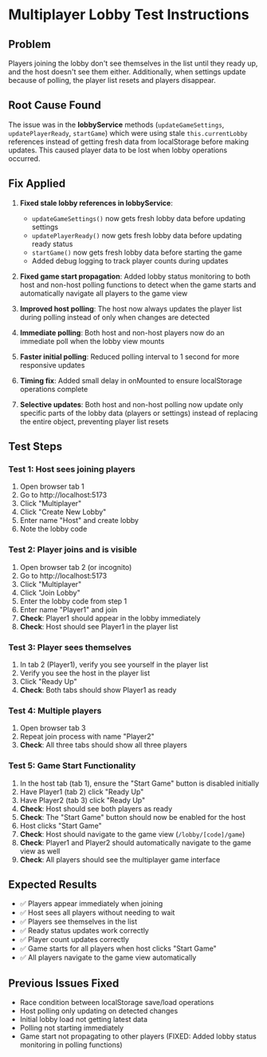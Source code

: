 # Multiplayer Lobby Test Instructions

## Problem

Players joining the lobby don't see themselves in the list until they ready up, and the host doesn't see them either. Additionally, when settings update because of polling, the player list resets and players disappear.

## Root Cause Found

The issue was in the **lobbyService** methods (`updateGameSettings`, `updatePlayerReady`, `startGame`) which were using stale `this.currentLobby` references instead of getting fresh data from localStorage before making updates. This caused player data to be lost when lobby operations occurred.

## Fix Applied

1. **Fixed stale lobby references in lobbyService**:

   - `updateGameSettings()` now gets fresh lobby data before updating settings
   - `updatePlayerReady()` now gets fresh lobby data before updating ready status
   - `startGame()` now gets fresh lobby data before starting the game
   - Added debug logging to track player counts during updates

2. **Fixed game start propagation**: Added lobby status monitoring to both host and non-host polling functions to detect when the game starts and automatically navigate all players to the game view

3. **Improved host polling**: The host now always updates the player list during polling instead of only when changes are detected

4. **Immediate polling**: Both host and non-host players now do an immediate poll when the lobby view mounts

5. **Faster initial polling**: Reduced polling interval to 1 second for more responsive updates

6. **Timing fix**: Added small delay in onMounted to ensure localStorage operations complete

7. **Selective updates**: Both host and non-host polling now update only specific parts of the lobby data (players or settings) instead of replacing the entire object, preventing player list resets

## Test Steps

### Test 1: Host sees joining players

1. Open browser tab 1
2. Go to http://localhost:5173
3. Click "Multiplayer"
4. Click "Create New Lobby"
5. Enter name "Host" and create lobby
6. Note the lobby code

### Test 2: Player joins and is visible

1. Open browser tab 2 (or incognito)
2. Go to http://localhost:5173
3. Click "Multiplayer"
4. Click "Join Lobby"
5. Enter the lobby code from step 1
6. Enter name "Player1" and join
7. **Check**: Player1 should appear in the lobby immediately
8. **Check**: Host should see Player1 in the player list

### Test 3: Player sees themselves

1. In tab 2 (Player1), verify you see yourself in the player list
2. Verify you see the host in the player list
3. Click "Ready Up"
4. **Check**: Both tabs should show Player1 as ready

### Test 4: Multiple players

1. Open browser tab 3
2. Repeat join process with name "Player2"
3. **Check**: All three tabs should show all three players

### Test 5: Game Start Functionality

1. In the host tab (tab 1), ensure the "Start Game" button is disabled initially
2. Have Player1 (tab 2) click "Ready Up"
3. Have Player2 (tab 3) click "Ready Up"
4. **Check**: Host should see both players as ready
5. **Check**: The "Start Game" button should now be enabled for the host
6. Host clicks "Start Game"
7. **Check**: Host should navigate to the game view (`/lobby/[code]/game`)
8. **Check**: Player1 and Player2 should automatically navigate to the game view as well
9. **Check**: All players should see the multiplayer game interface

## Expected Results

- ✅ Players appear immediately when joining
- ✅ Host sees all players without needing to wait
- ✅ Players see themselves in the list
- ✅ Ready status updates work correctly
- ✅ Player count updates correctly
- ✅ Game starts for all players when host clicks "Start Game"
- ✅ All players navigate to the game view automatically

## Previous Issues Fixed

- Race condition between localStorage save/load operations
- Host polling only updating on detected changes
- Initial lobby load not getting latest data
- Polling not starting immediately
- Game start not propagating to other players (FIXED: Added lobby status monitoring in polling functions)
